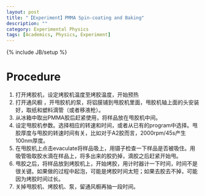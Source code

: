 ```yaml
---
layout: post
title: "【Experiment】PMMA Spin-coating and Baking"
description: ""
category: Experimental Physics
tags: [Academics, Physics, Experiment]
---
```

{% include JB/setup %}

# Procedure

1. 打开烤胶机，设定烤胶机温度至烤胶温度，开始预热
1. 打开通风橱 ，开甩胶机的泵，将铝膜铺到甩胶机里面，甩胶机轴上面的头安装好，取纸和塑料滴管（或者移液枪）。
1. 从冰箱中取出PMMA胶后赶紧使用，将样品放在甩胶机中间。
1. 设定甩胶机参数。选择相应的转速和时间，或者从已有的program中选择。甩胶厚度与甩胶的转速时间有关，比如对于A2胶而言，2000rpm/45s产生100nm厚度。
4. 在甩胶机上点击evaculate将样品吸上，用镊子检查一下样品是否被吸住。用吸管吸取胶水滴在样品上，将多出来的胶扔掉，滴胶之后赶紧开始甩。
5. 甩胶之后，将样品放到烤胶机上，开始烤胶，用计时器计一下时间，时间不是很关键。如果做的过程中起泡，可能是烤胶时间太短；如果去胶去不掉，可能因为烤胶时间过长。
6. 关掉甩胶机、烤胶机、泵，留通风橱再抽一段时间。 
